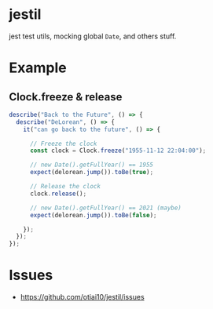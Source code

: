 # jestil

jest test utils, mocking global `Date`, and others stuff.

# Example

## Clock.freeze & release

```typescript
describe("Back to the Future", () => {
  describe("DeLorean", () => {
    it("can go back to the future", () => {

      // Freeze the clock
      const clock = Clock.freeze("1955-11-12 22:04:00");

      // new Date().getFullYear() == 1955
      expect(delorean.jump()).toBe(true);

      // Release the clock
      clock.release();

      // new Date().getFullYear() == 2021 (maybe)
      expect(delorean.jump()).toBe(false);

    });
  });
});
```

# Issues

- https://github.com/otiai10/jestil/issues
